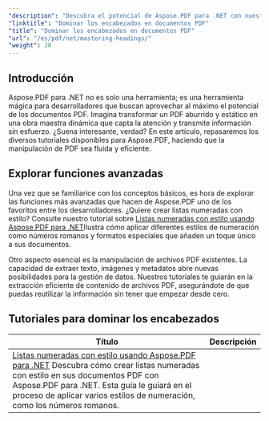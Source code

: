 ```yaml
---
"description": "Descubra el potencial de Aspose.PDF para .NET con nuestros completos tutoriales, que abarcan desde el uso básico hasta las funciones avanzadas. Mejore sus habilidades de manipulación de PDF."
"linktitle": "Dominar los encabezados en documentos PDF"
"title": "Dominar los encabezados en documentos PDF"
"url": "/es/pdf/net/mastering-headings/"
"weight": 20
---
```


## Introducción

Aspose.PDF para .NET no es solo una herramienta; es una herramienta mágica para desarrolladores que buscan aprovechar al máximo el potencial de los documentos PDF. Imagina transformar un PDF aburrido y estático en una obra maestra dinámica que capta la atención y transmite información sin esfuerzo. ¿Suena interesante, verdad? En este artículo, repasaremos los diversos tutoriales disponibles para Aspose.PDF, haciendo que la manipulación de PDF sea fluida y eficiente.


## Explorar funciones avanzadas

Una vez que se familiarice con los conceptos básicos, es hora de explorar las funciones más avanzadas que hacen de Aspose.PDF uno de los favoritos entre los desarrolladores. ¿Quiere crear listas numeradas con estilo? Consulte nuestro tutorial sobre [Listas numeradas con estilo usando Aspose.PDF para .NET](./stylish-numbered-lists/)Ilustra cómo aplicar diferentes estilos de numeración como números romanos y formatos especiales que añaden un toque único a sus documentos.

Otro aspecto esencial es la manipulación de archivos PDF existentes. La capacidad de extraer texto, imágenes y metadatos abre nuevas posibilidades para la gestión de datos. Nuestros tutoriales te guiarán en la extracción eficiente de contenido de archivos PDF, asegurándote de que puedas reutilizar la información sin tener que empezar desde cero.

## Tutoriales para dominar los encabezados
| Título | Descripción |
| --- | --- | 
| [Listas numeradas con estilo usando Aspose.PDF para .NET](./stylish-numbered-lists/) Descubra cómo crear listas numeradas con estilo en sus documentos PDF con Aspose.PDF para .NET. Esta guía le guiará en el proceso de aplicar varios estilos de numeración, como los números romanos.